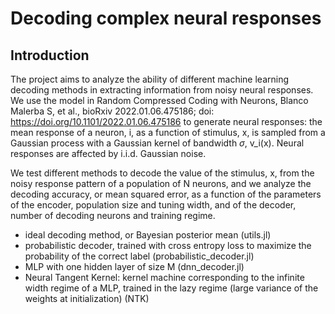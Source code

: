 # Decoding complex neural responses
## Introduction
The project aims to analyze the ability of different machine learning decoding methods in extracting information from noisy neural responses.
We use the model in Random Compressed Coding with Neurons, Blanco Malerba S, et al., bioRxiv 2022.01.06.475186; doi: https://doi.org/10.1101/2022.01.06.475186
to generate neural responses: the mean response of a neuron, i, as a function of stimulus, x, is sampled from a Gaussian process with a Gaussian kernel of bandwidth $\sigma$, v_i(x).
Neural responses are affected by i.i.d. Gaussian noise. 

We test different methods to decode the value of the stimulus, x, from the noisy response pattern of a population of N neurons, and we analyze the decoding accuracy, or mean squared error, as a function of the parameters of the encoder, population size and tuning width, and of the decoder, number of decoding neurons and training regime.
- ideal decoding method, or Bayesian posterior mean (utils.jl)
- probabilistic decoder, trained with cross entropy loss to maximize the probability of the correct label (probabilistic_decoder.jl)
- MLP with one hidden layer of size M (dnn_decoder.jl)
- Neural Tangent Kernel: kernel machine corresponding to the infinite width regime of a MLP, trained in the lazy regime (large variance of the weights at initialization) (NTK)
